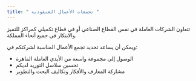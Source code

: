 ```yaml
---
title: " تجمعات الأعمال العنقودية "
---
```

تتعاون الشركات العاملة في نفس القطاع الصناعي أو في قطاع تكميلي كمراكز للتميز والابتكار في جميع أنحاء المملكة.

ويمكن أن يساعد تحديد تجمع الأعمال المناسبة لشركتكم في:

- الوصول إلى مجموعة واسعة من الأيدي العاملة الماهرة
- تحسين سلاسل التوريد لديكم
- مشاركة المعارف والأفكار وتكاليف البحث والتطوير
